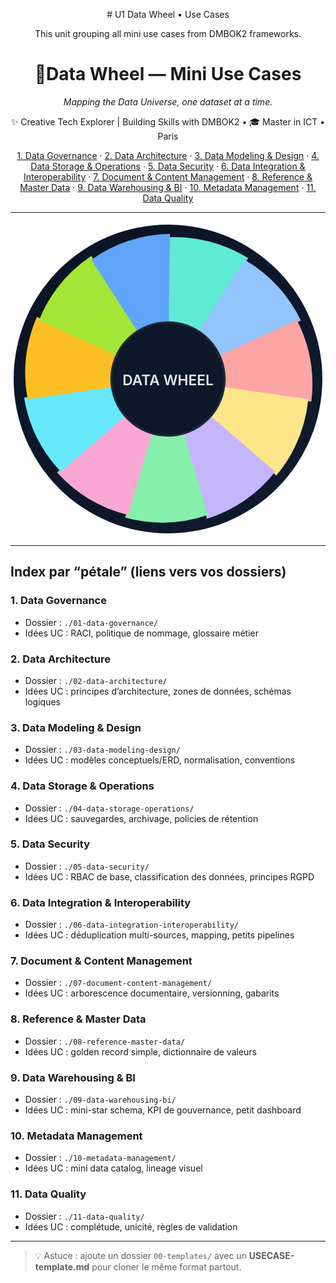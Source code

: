 <p align="center">
# U1 Data Wheel • Use Cases
</p>
  
<p align="center">
  This unit grouping all mini use cases from DMBOK2 frameworks.
</p>

<h1 align="center">🌌Data Wheel — Mini Use Cases</h1>
<p align="center"><i>Mapping the Data Universe, one dataset at a time.</i></p>

<p align="center">
  ✨ Creative Tech Explorer | Building Skills with DMBOK2 • 🎓 Master in ICT • Paris
</p>

<p align="center">
  <a href="#01">1. Data Governance</a> ·
  <a href="#02">2. Data Architecture</a> ·
  <a href="#03">3. Data Modeling & Design</a> ·
  <a href="#04">4. Data Storage & Operations</a> ·
  <a href="#05">5. Data Security</a> ·
  <a href="#06">6. Data Integration & Interoperability</a> ·
  <a href="#07">7. Document & Content Management</a> ·
  <a href="#08">8. Reference & Master Data</a> ·
  <a href="#09">9. Data Warehousing & BI</a> ·
  <a href="#10">10. Metadata Management</a> ·
  <a href="#11">11. Data Quality</a>
</p>

---

<!-- ===================== SVG Data Wheel (11 segments cliquables) ===================== -->
<p align="center">
<svg viewBox="0 0 200 200" width="520" xmlns="http://www.w3.org/2000/svg" xmlns:xlink="http://www.w3.org/1999/xlink">
  <!-- Fond -->
  <defs>
    <linearGradient id="bg" x1="0" y1="0" x2="1" y2="1">
      <stop offset="0%" stop-color="#0b1324"/>
      <stop offset="100%" stop-color="#0f1b2e"/>
    </linearGradient>
  </defs>
  <circle cx="100" cy="100" r="98" fill="url(#bg)"/>

  <!-- Modèle d’un secteur (≈32.727°) : du haut vers la droite, puis rotation autour (100,100) -->
  <!-- Chemin : centre -> bord haut -> arc -> retour centre -->
  <!-- Couleurs (palette douce) -->
  <a xlink:href="./01-data-governance/" target="_blank">
    <path d="M100,100 L100,10 A90,90 0 0,1 150.9,23.2 Z" fill="#5eead4"><title>1. Data Governance</title></path>
  </a>

  <a xlink:href="./02-data-architecture/" target="_blank">
    <g transform="rotate(32.727 100 100)"><path d="M100,100 L100,10 A90,90 0 0,1 150.9,23.2 Z" fill="#93c5fd"><title>2. Data Architecture</title></path></g>
  </a>

  <a xlink:href="./03-data-modeling-design/" target="_blank">
    <g transform="rotate(65.454 100 100)"><path d="M100,100 L100,10 A90,90 0 0,1 150.9,23.2 Z" fill="#fca5a5"><title>3. Data Modeling & Design</title></path></g>
  </a>

  <a xlink:href="./04-data-storage-operations/" target="_blank">
    <g transform="rotate(98.181 100 100)"><path d="M100,100 L100,10 A90,90 0 0,1 150.9,23.2 Z" fill="#fde68a"><title>4. Data Storage & Operations</title></path></g>
  </a>

  <a xlink:href="./05-data-security/" target="_blank">
    <g transform="rotate(130.908 100 100)"><path d="M100,100 L100,10 A90,90 0 0,1 150.9,23.2 Z" fill="#c4b5fd"><title>5. Data Security</title></path></g>
  </a>

  <a xlink:href="./06-data-integration-interoperability/" target="_blank">
    <g transform="rotate(163.635 100 100)"><path d="M100,100 L100,10 A90,90 0 0,1 150.9,23.2 Z" fill="#86efac"><title>6. Data Integration & Interoperability</title></path></g>
  </a>

  <a xlink:href="./07-document-content-management/" target="_blank">
    <g transform="rotate(196.362 100 100)"><path d="M100,100 L100,10 A90,90 0 0,1 150.9,23.2 Z" fill="#f9a8d4"><title>7. Document & Content Management</title></path></g>
  </a>

  <a xlink:href="./08-reference-master-data/" target="_blank">
    <g transform="rotate(229.089 100 100)"><path d="M100,100 L100,10 A90,90 0 0,1 150.9,23.2 Z" fill="#67e8f9"><title>8. Reference & Master Data</title></path></g>
  </a>

  <a xlink:href="./09-data-warehousing-bi/" target="_blank">
    <g transform="rotate(261.816 100 100)"><path d="M100,100 L100,10 A90,90 0 0,1 150.9,23.2 Z" fill="#fbbf24"><title>9. Data Warehousing & BI</title></path></g>
  </a>

  <a xlink:href="./10-metadata-management/" target="_blank">
    <g transform="rotate(294.543 100 100)"><path d="M100,100 L100,10 A90,90 0 0,1 150.9,23.2 Z" fill="#a3e635"><title>10. Metadata Management</title></path></g>
  </a>

  <a xlink:href="./11-data-quality/" target="_blank">
    <g transform="rotate(327.27 100 100)"><path d="M100,100 L100,10 A90,90 0 0,1 150.9,23.2 Z" fill="#60a5fa"><title>11. Data Quality</title></path></g>
  </a>

  <!-- Noyau -->
  <circle cx="100" cy="100" r="36" fill="#0f172a" stroke="#1f2937" stroke-width="1.2"/>
  <text x="100" y="104" text-anchor="middle" fill="#e5e7eb" font-size="9" font-weight="600">DATA WHEEL</text>
</svg>
</p>

---

## Index par “pétale” (liens vers vos dossiers)

### <a id="01"></a>1. Data Governance
- Dossier : `./01-data-governance/`
- Idées UC : RACI, politique de nommage, glossaire métier

### <a id="02"></a>2. Data Architecture
- Dossier : `./02-data-architecture/`
- Idées UC : principes d’architecture, zones de données, schémas logiques

### <a id="03"></a>3. Data Modeling & Design
- Dossier : `./03-data-modeling-design/`
- Idées UC : modèles conceptuels/ERD, normalisation, conventions

### <a id="04"></a>4. Data Storage & Operations
- Dossier : `./04-data-storage-operations/`
- Idées UC : sauvegardes, archivage, policies de rétention

### <a id="05"></a>5. Data Security
- Dossier : `./05-data-security/`
- Idées UC : RBAC de base, classification des données, principes RGPD

### <a id="06"></a>6. Data Integration & Interoperability
- Dossier : `./06-data-integration-interoperability/`
- Idées UC : déduplication multi-sources, mapping, petits pipelines

### <a id="07"></a>7. Document & Content Management
- Dossier : `./07-document-content-management/`
- Idées UC : arborescence documentaire, versionning, gabarits

### <a id="08"></a>8. Reference & Master Data
- Dossier : `./08-reference-master-data/`
- Idées UC : golden record simple, dictionnaire de valeurs

### <a id="09"></a>9. Data Warehousing & BI
- Dossier : `./09-data-warehousing-bi/`
- Idées UC : mini-star schema, KPI de gouvernance, petit dashboard

### <a id="10"></a>10. Metadata Management
- Dossier : `./10-metadata-management/`
- Idées UC : mini data catalog, lineage visuel

### <a id="11"></a>11. Data Quality
- Dossier : `./11-data-quality/`
- Idées UC : complétude, unicité, règles de validation

---

> 💡 Astuce : ajoute un dossier `00-templates/` avec un **USECASE-template.md** pour cloner le même format partout.
